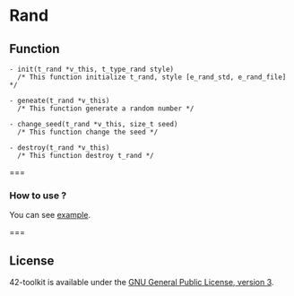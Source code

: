 Rand
==========

## Function

	- init(t_rand *v_this, t_type_rand style)
	  /* This function initialize t_rand, style [e_rand_std, e_rand_file] */

	- geneate(t_rand *v_this)
	  /* This function generate a random number */

	- change_seed(t_rand *v_this, size_t seed)
	  /* This function change the seed */

	- destroy(t_rand *v_this)
	  /* This function destroy t_rand */

===
### How to use ?

You can see [example](https://github.com/42School/42-toolkit/tree/master/examples/libc/rand).

===
## License

42-toolkit is available under the [GNU General Public License, version 3](LICENSE).
